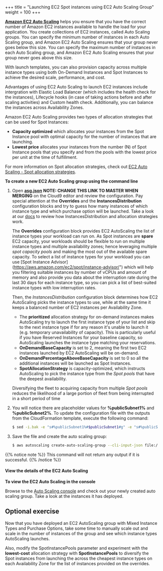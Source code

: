 +++
title = "Launching EC2 Spot instances using EC2 Auto Scaling Group"
weight = 100
+++

[**Amazon EC2 Auto Scaling**](https://aws.amazon.com/ec2/autoscaling/) helps you ensure that you have the correct number of Amazon EC2 instances available to handle the load for your application.  You create collections of EC2 instances, called Auto Scaling groups.  You can specify the minimum number of instances in each Auto Scaling group, and Amazon EC2 Auto Scaling ensures that your group never goes below this size. You can specify the maximum number of instances in each Auto Scaling group, and Amazon EC2 Auto Scaling ensures that your group never goes above this size.

With launch templates, you can also provision capacity across multiple instance types using both On-Demand Instances and Spot Instances to achieve the desired scale, performance, and cost.

Advantages of using EC2 Auto Scaling to launch EC2 instances include intergration with Elastic Load Balancer (which includes the health check for the instances), Lifecycle hooks (in case of taking actions before and after scaling activities) and Custom health check. Additionally, you can balance the instances across Availability Zones.

Amazon EC2 Auto Scaling provides two types of allocation strategies that can be used for Spot Instances:

* **Capacity optimized** which allocates your instances from the Spot Instance pool with optimal capacity for the number of instances that are launching.
* **Lowest price** allocates your instances from the number (N) of Spot Instance pools that you specify and from the pools with the lowest price per unit at the time of fulfillment.

For more information on Spot allocation strategies, check out [EC2 Auto Scaling - Spot allocation strategies](https://docs.aws.amazon.com/autoscaling/ec2/userguide/asg-purchase-options.html#asg-spot-strategy).

**To create a new EC2 Auto Scaling group using the command line**

1. Open [**asg.json**](https://raw.githubusercontent.com/raghananth/ec2-spot-workshops/update-launch-ec2-spot-instance-workshop/workshops/launching_ec2_spot_instances/asg.json) **NOTE: CHANGE THIS LINK TO MASTER WHEN MERGING** on the Cloud9 editor and review the configuration. Pay special attention at the **Overrides** and the **InstancesDistribution** configuration blocks and try to guess how many instances of which instance type and which purchase option will be launched. Take a look at our [docs](https://docs.aws.amazon.com/autoscaling/ec2/userguide/asg-purchase-options.html#asg-allocation-strategies) to review how InstancesDistribution and allocation strategies work.

    The **Overrides** configuration block provides EC2 AutoScaling the list of instance types your workload can run on. As Spot instances are **spare** EC2 capacity, your workloads should be flexible to run on multiple instance types and multiple availability zones; hence leveraging multiple *spot capacity pools* and making the most out of the available spare capacity. To select a list of instance types for your workload you can use [Spot Instance Advisor] (https://aws.amazon.com/ec2/spot/instance-advisor/") which will help you filtering suitable instances by number of vCPUs and amount of memory and also provide you data about the interruption rate during the last 30 days for each instance type, so you can pick a list of best-suited instance types with low interruption rates.

    Then, the *InstancesDistribution* configuration block determines how EC2 AutoScaling picks the instance types to use, while at the same time it keeps a balanced number of EC2 instances per Availability Zone.

    * The **prioritized** allocation strategy for on-demand instances makes AutoScaling try to launch the first instance type of your list and skip to the next instance type if for any reason it's unable to launch it (e.g. temporary unavailability of capacity). This is particularly useful if you have Reserved Instances for your baseline capacity, so AutoScaling launches the instance type matching your reservations.
    * **OnDemandBaseCapacity** is set to 2, meaning the first two EC2 instances launched by EC2 AutoScaling will be on-demand.
    * **OnDemandPercentageAboveBaseCapacity** is set to 0 so all the additional instances will be launched as Spot Instances.
    * **SpotAllocationStrategy** is capacity-optimized, which instructs AutoScaling to pick the instance type from the *Spot pools* that have the deepest availability.

    Diversifying the fleet to acquiring capacity from multiple *Spot pools* reduces the likelihood of a large portion of fleet from being interrupted in a short period of time
 
1. You will notice there are placeholder values for **%publicSubnet1%** and **%publicSubnet2%**. To update the configuration file with the outputs from the CloudFormation template, execute the following command:

    ```bash
    $ sed -i.bak -e "s#%publicSubnet1%#$publicSubnet1#g" -e "s#%publicSubnet2%#$publicSubnet2#g" asg.json
    ```

1. Save the file and create the auto scaling group:

    ```bash
    $ aws autoscaling create-auto-scaling-group --cli-input-json file://asg.json
    ```

{{% notice note %}}
This command will not return any output if it is successful.
{{% /notice %}}

#### View the details of the EC2 Auto Scaling

**To view the EC2 Auto Scaling in the console**

Browse to the [Auto Scaling console](https://console.aws.amazon.com/ec2/autoscaling/home#AutoScalingGroups:view=details) and check out your newly created auto scaling group. Take a look at the instances it has deployed.


## Optional exercise

Now that you have deployed an EC2 AutoScaling group with Mixed Instance Types and Purchase Options, take some time to manually scale out and scale in the number of instances of the group and see which instance types AutoScaling launches. 

Also, modify the SpotInstancePools parameter and experiment with the **lowest-cost** allocation strategy with **SpotInstancePools** to diversify the Spot instances from launching the across the cheapest instance types on each Availability Zone for the list of instances provided on the overrides. 